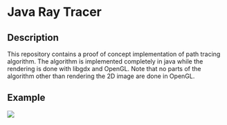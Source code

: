 # Java Ray Tracer

## Description

This repository contains a proof of concept implementation of path tracing algorithm.
The algorithm is implemented completely in java while the rendering is done with libgdx and OpenGL.
Note that no parts of the algorithm other than rendering the 2D image are done in OpenGL. 

## Example

![](assets/example.gif)